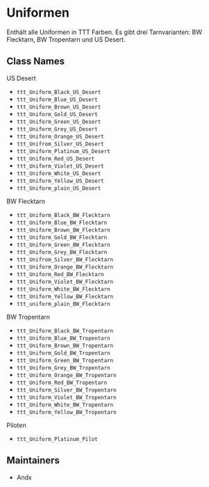 # Uniformen

Enthält alle Uniformen in TTT Farben. Es gibt drei Tarnvarianten: BW Flecktarn, BW Tropentarn und US Desert.

## Class Names

US Desert

- `ttt_Uniform_Black_US_Desert`
- `ttt_Uniform_Blue_US_Desert`
- `ttt_Uniform_Brown_US_Desert`
- `ttt_Uniform_Gold_US_Desert`
- `ttt_Uniform_Green_US_Desert`
- `ttt_Uniform_Grey_US_Desert`
- `ttt_Uniform_Orange_US_Desert`
- `ttt_Unifrom_Silver_US_Desert`
- `ttt_Uniform_Platinum_US_Desert`
- `ttt_Uniform_Red_US_Desert`
- `ttt_Uniform_Violet_US_Desert`
- `ttt_Uniform_White_US_Desert`
- `ttt_Uniform_Yellow_US_Desert`
- `ttt_Uniform_plain_US_Desert`

BW Flecktarn

- `ttt_Uniform_Black_BW_Flecktarn`
- `ttt_Uniform_Blue_BW_Flecktarn`
- `ttt_Uniform_Brown_BW_Flecktarn`
- `ttt_Uniform_Gold_BW_Flecktarn`
- `ttt_Uniform_Green_BW_Flecktarn`
- `ttt_Uniform_Grey_BW_Flecktarn`
- `ttt_Unifrom_Silver_BW_Flecktarn`
- `ttt_Uniform_Orange_BW_Flecktarn`
- `ttt_Uniform_Red_BW_Flecktarn`
- `ttt_Uniform_Violet_BW_Flecktarn`
- `ttt_Uniform_White_BW_Flecktarn`
- `ttt_Uniform_Yellow_BW_Flecktarn`
- `ttt_uniform_plain_BW_Flecktarn`

BW Tropentarn

- `ttt_Uniform_Black_BW_Tropentarn`
- `ttt_Uniform_Blue_BW_Tropentarn`
- `ttt_Uniform_Brown_BW_Tropentarn`
- `ttt_Uniform_Gold_BW_Tropentarn`
- `ttt_Uniform_Green_BW_Tropentarn`
- `ttt_Uniform_Grey_BW_Tropentarn`
- `ttt_Uniform_Orange_BW_Tropentarn`
- `ttt_Uniform_Red_BW_Tropentarn`
- `ttt_Uniform_Silver_BW_Tropentarn`
- `ttt_Uniform_Violet_BW_Tropentarn`
- `ttt_Uniform_White_BW_Tropentarn`
- `ttt_Uniform_Yellow_BW_Tropentarn`

Piloten

- `ttt_Uniform_Platinum_Pilot`

## Maintainers

- Andx
